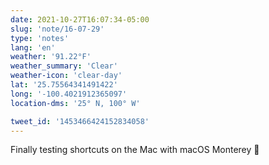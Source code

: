 ```yaml
---
date: 2021-10-27T16:07:34-05:00
slug: 'note/16-07-29'
type: 'notes'
lang: 'en'
weather: '91.22°F'
weather_summary: 'Clear'
weather-icon: 'clear-day'
lat: '25.75564341491422'
long: '-100.4021912365097'
location-dms: '25° N, 100° W'

tweet_id: '1453466424152834058'
---
```

Finally testing shortcuts on the Mac with macOS Monterey 🤩